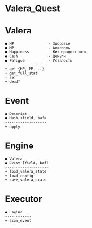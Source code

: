 # Valera_Quest

# Valera
	● HP 				- Здоровье
	● MP 				- Алкоголь
	● Happiness 		- Жизнерадостность
	● Cash 				- Деньги 
	● Fatigue 			- Усталость	
	------------------
	+ get {HP, MP, ..}
	+ get_full_stat
	- set
	+ dead?
	
	
# Event 
	● Deseript
	● Hash <field, baf>
	-------------------
	+ apply
	

# Engine
	● Valera
	● Event [field, baf]
	--------------------
	+ load_valera_state
	+ load_config
	+ save_valera_state
	
	
# Executor
	● Engine
	------------
	+ scan_event
